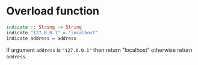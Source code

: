# Overload function

```haskell
indicate :: String -> String
indicate "127.0.0.1" = "localhost"
indicate address = address
```

If argument `address` is `"127.0.0.1"` then return "localhost" otherwise return `address`.
